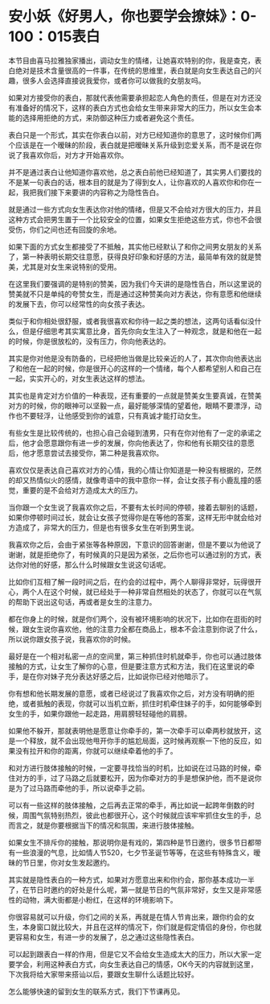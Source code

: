 # 安小妖《好男人，你也要学会撩妹》：0-100：015表白

本节目由喜马拉雅独家播出，调动女生的情绪，让她喜欢特别的你，我是查克，表白绝对是技术含量很高的一件事，在传统的思维里，表白就是向女生表达自己的兴趣，很多人会选择直接说我爱你，或者你可以做我的女朋友吗。

如果对方接受你的表白，那就代表他需要承担起恋人角色的责任，但是在对方还没有准备好的情况下，这样的表白方式也会给女生带来非常大的压力，所以女生会本能的选择用拒绝的方式，来防御这种压力或者避免这个责任。

表白只是一个形式，其实在你表白以前，对方已经知道你的意思了，这时候你们两个应该是在一个暧昧的阶段，表白就是把暧昧关系升级到恋爱关系，而不是说在你说了我喜欢你后，对方才开始喜欢你。

并不是通过表白让他知道你喜欢他，总之表白前他已经知道了，其实男人们要找的不是某一句表白的话，根本目的就是为了得到女人，让你喜欢的人喜欢你和你在一起，我把我们接下来要讲的内容称之为隐性告白。

就是通过一些方式向女生表达你对他的情绪，但是又不会给对方很大的压力，并且这种方式会把男生置于一个比较安全的位置，如果女生拒绝这些方式，你也不会很受伤，你们之间也还有回旋的余地。

如果下面的方式女生都接受了不抵触，其实他已经默认了和你之间男女朋友的关系了，第一种表明长期交往意愿，获得良好印象和好感的方法，最简单有效的就是赞美，尤其是对女生来说特别的受用。

在这里我们要强调的是特别的赞美，因为我们今天讲的是隐性告白，所以这里说的赞美就不只是单纯的夸赞女生，而是通过这种赞美向对方表达，你有意愿和他继续的发展下去，你可以经常性的向女孩子表达。

类似于和你相处很舒服，或者我很喜欢和你待一起之类的想法，这两句话看似没什么，但是仔细思考其实寓意比身，首先你向女生注入了一种观念，就是和他在一起的时候，你是很放松的，没有压力，你向他表达的。

其实是你对他是没有防备的，已经把他当做是比较亲近的人了，其次你向他表达出了和他在一起的时候，你是很开心的这样的一个情绪，每个人都希望别人和自己在一起，实实开心的，对女生表达这样的想法。

其实也是肯定对方价值的一种表现，还有重要的一点就是赞美女生要真诚，在赞美对方的时候，你的眼神可以坚毅一点，最好能够深情的望着他，眼睛不要漂浮，动作也不要轻浮，让他感受到你的诚意，只有真诚才能打动女生。

有些女生是比较传统的，也担心自己会碰到渣男，只有在你对他有了一定的承诺之后，他才会愿意跟你有进一步的发展，你向他表达了，你和他有长期交往的意愿后，他才愿意尝试去接受你，第二种是我喜欢你。

喜欢仅仅是表达自己喜欢对方的心情，我的心情让你知道是一种没有根据的，茫然的却又热情似火的感情，就像粤语中的我中意你一样，会让女孩子有小鹿乱撞的感觉，重要的是不会给对方造成太大的压力。

当你跟一个女生说了我喜欢你之后，不要有太长时间的停顿，接着去聊别的话题，如果你停顿时间过长，就会让女孩子觉得你是在等他的答案，这样无形中就会给对方造成了，非常大的压力，但是也有很多女生在听到男生说。

我喜欢你之后，会由于紧张等各种原因，下意识的回答谢谢，但是不要以为他说了谢谢，就是拒绝你了，有时候真的只是因为紧张，之后你也可以通过别的方式，表达你对他的好感，那么什么时候跟女生说这句话呢。

比如你们互相了解一段时间之后，在约会的过程中，两个人聊得非常好，玩得很开心，两个人在这个时候，就已经处于一种非常自然相处的状态了，你就可以在气氛的帮助下说出这句话，再或者是女生的注意力。

都在你身上的时候，就是你们两个，没有被环境影响的状况下，比如你在逛街的时候，跟女生说你喜欢他，他的注意力全都在商品上，根本不会注意到你说了什么，所以说你跟女孩子说，我喜欢你的时候。

最好是在一个相对私密一点的空间里，第三种抓住时机就牵手，你也可以通过肢体接触的方式，让女生了解你的心意，但是要注意方式和方法，我们在这里说的牵手，是在你对妹子充分表达好感之后，比如说你已经对他暗示了。

你有想和他长期发展的意愿，或者已经说过了我喜欢你之后，对方没有明确的拒绝，或者抵触的表现，你就可以当机立断，抓住时机牵住妹子的手，如何能够牵到女生的手，如果你跟他一起走路，用肩膀轻轻碰他的肩膀。

如果他不躲开，那就表明他是愿意让你牵手的，第一次牵手可以牵两秒就放开，这是一个释放，就不会出现他甩开你手的尴尬局面，这时候再观察一下他的反应，如果没有拉开和你的距离，你就可以继续牵着他的手了。

和对方进行肢体接触的时候，一定要寻找恰当的时机，比如说在过马路的时候，牵住对方的手，过了马路之后就要松开，因为你牵对方的手是想保护他，而不是说你是为了过马路而牵他的手，所以说牵手之前。

可以有一些这样的肢体接触，之后再去正常的牵手，再比如说一起跨年倒数的时候，周围气氛特别热烈，彼此也都很开心，这个时候就应该牢牢抓住女生的手，总而言之，就是你要根据当下的情况和氛围，来进行肢体接触。

如果女生不排斥你的接触，那说明你是有戏的，第四种是节日邀约，很多节日都带有一些浪漫的气息，比如情人节520，七夕节圣诞节等等，在这些有特殊含义，暧昧的节日里，你对女生发起邀约。

其实就是隐性表白的一种方式，如果对方愿意出来和你约会，那你基本成功一半了，在节日时邀约的好处是什么呢，第一就是节日的气氛非常好，女生又是非常感性的动物，满大街都是小粉红，在这样的环境影响下。

你很容易就可以升级，你们之间的关系，再就是在情人节肯出来，跟你约会的女生，本身窗口就比较大，并且在这样的情况下，你们就是假定情侣的身份，你也就更容易和女生，有进一步的发展了，总之通过这些隐性表白。

可以起到跟表白一样的作用，但是它又不会给女生造成太大的压力，所以大家一定要学会，利用这种表白方式，向女生表达自己的情感，OK今天的内容就到这里，下次我将给大家带来搭讪以后，要跟女生聊什么话题比较好。

怎么能够快速的留到女生的联系方式，我们下节课再见。